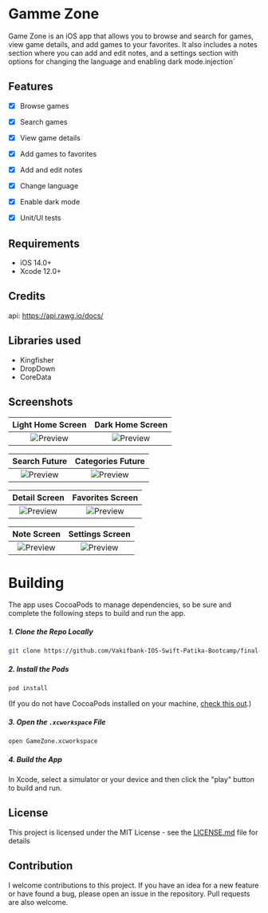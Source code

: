 # Gamme Zone 

Game Zone is an iOS app that allows you to browse and search for games, view game details, and add games to your favorites. It also includes a notes section where you can add and edit notes, and a settings section with options for changing the language and enabling dark mode.injection`

## Features

- [x] Browse games
- [x] Search games
- [x] View game details
- [x] Add games to favorites
- [x] Add and edit notes
- [x] Change language
- [x] Enable dark mode
- [x] Unit/UI tests


## Requirements

- iOS 14.0+
- Xcode 12.0+

## Credits

api: https://api.rawg.io/docs/


## Libraries used

- Kingfisher
- DropDown
- CoreData


## Screenshots

Light Home Screen | Dark Home Screen 
:-------------------------: | :-------------------------: 
![Preview](https://user-images.githubusercontent.com/44553346/208309068-754ba131-274f-41f0-9555-905e2bcd3f4a.png) | ![Preview](https://user-images.githubusercontent.com/44553346/208309069-6a596311-33d8-46ae-9f22-260fa60134f4.png)

Search Future  | Categories Future
:-------------------------: | :-------------------------:
![Preview](https://user-images.githubusercontent.com/44553346/208309072-644a2366-8780-43e3-ac60-ed13c8825a12.png) | ![Preview](https://user-images.githubusercontent.com/44553346/208309066-fc9a2fb0-4608-42e8-81e0-cd053a5e46df.png)

Detail Screen  | Favorites Screen 
:-------------------------: | :-------------------------:
![Preview](https://user-images.githubusercontent.com/44553346/208309058-84694e33-853d-4f13-98c5-98112cda5fe6.png) | ![Preview](https://user-images.githubusercontent.com/44553346/208309067-de3dfe6d-a37f-4bfe-8c69-036ea48960ab.png)

Note Screen  | Settings Screen 
:-------------------------: | :-------------------------:
![Preview](https://user-images.githubusercontent.com/44553346/208309070-08ea2d60-15b0-4663-81c8-a71f85240490.png) | ![Preview](https://user-images.githubusercontent.com/44553346/208309074-bd65ab94-b48d-451c-85d8-a0f040c5a4fe.png)

# Building

The app uses CocoaPods to manage dependencies, so be sure and complete the following steps to build and run the app.

##### 1. Clone the Repo Locally
```Bash
git clone https://github.com/Vakifbank-IOS-Swift-Patika-Bootcamp/final-project-eminsaygi.git
```
##### 2. Install the Pods
```Bash
pod install
```
(If you do not have CocoaPods installed on your machine, [check this out](https://cocoapods.org/#install).)

##### 3. Open the `.xcworkspace` File
```Bash
open GameZone.xcworkspace
```
##### 4. Build the App
In Xcode, select a simulator or your device and then click the "play" button to build and run.


## License

This project is licensed under the MIT License - see the [LICENSE.md](LICENSE.md) file for details

## Contribution
I welcome contributions to this project. If you have an idea for a new feature or have found a bug, please open an issue in the repository. Pull requests are also welcome.